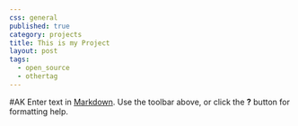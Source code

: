 ```yaml
---
css: general
published: true
category: projects
title: This is my Project
layout: post
tags: 
  - open_source
  - othertag
---
```


#AK
Enter text in [Markdown](http://daringfireball.net/projects/markdown/). Use the toolbar above, or click the **?** button for formatting help.
